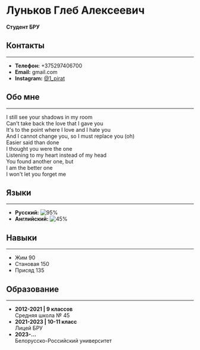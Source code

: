 # Луньков Глеб Алексеевич
**Студент БРУ**

## Контакты
---
- **Телефон:** +375297406700
- **Email:** gmail.com
- **Instagram:** [@1_pirat](https://www.instagram.com/1_pirat)

## Обо мне
---
I still see your shadows in my room  
Can't take back the love that I gave you  
It's to the point where I love and I hate you  
And I cannot change you, so I must replace you (oh)  
Easier said than done  
I thought you were the one  
Listening to my heart instead of my head  
You found another one, but  
I am the better one  
I won't let you forget me  

## Языки
---
- **Русский:** ![95%](progress.png)
- **Английский:** ![45%](progress.png)

## Навыки
---
- Жим 90
- Становая 150
- Присяд 135

## Образование
---
- **2012-2021 | 9 классов**  
  Средняя школа № 45
- **2021-2023 | 10-11 класс**  
  Лицей БРУ
- **2023-...**  
  Белорусско-Российский университет